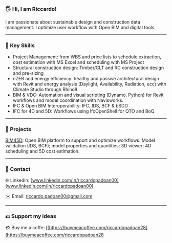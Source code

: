 ### 🖐️ Hi, I am Riccardo!

I am passionate about  sustainable design and construction data management. I optimize user workflow with Open BIM and digital tools.

---

### 🔑 Key Skills 

- Project Management: from WBS and price lists to schedule extraction, cost estimation with MS Excel and scheduling with MS Project
- Structural construction design: Timber/CLT and RC construction design and pre-sizing
- nZEB and energy efficiency: healthy and passive architectural design with Revit and energy analysis (Daylight, Availability, Radiation, ecc) with Climate Studio through Rhino8
- BIM & VDC: Automation and visual scripting (Dynamo, Python) for Revit workflows and model coordination with Navisworks.
- IFC & Open BIM Interoperability:  IFC, IDS, BCF & bSDD
- IFC for 4D and 5D: Workflows using IfcOpenShell for QTO and BoQ
  
---

### 📁 Projects

[BIM45D](https://github.com/riccardopadoan28/IFC_Thesis_BIM45D.git): Open BIM platform to support and optimize workflows. Model validation (IDS, BCF); model properties and quantities; 3D viewer; 4D scheduling and 5D cost estimation.

---

### 📄 Contact

🌐  LinkedIn: [www.linkedin.com/in/riccardopadoan00](www.linkedin.com/in/riccardopadoan00)

✉️  Email: [riccardo.padoan00@gmail.com](mailto:riccardo.padoan00@gmail.com)

---

### 💵 Support my ideas

💳  Buy me a coffe: [[https://buymeacoffee.com/riccardopadoan28](https://buymeacoffee.com/riccardopadoan28
